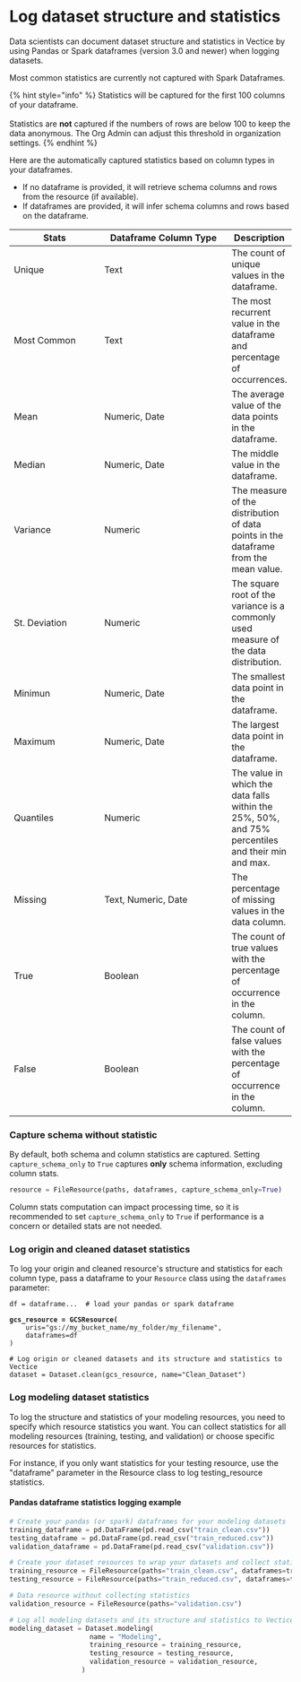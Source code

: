 # Log dataset structure and statistics

Data scientists can document dataset structure and statistics in Vectice by using Pandas or Spark dataframes (version 3.0 and newer) when logging datasets.

Most common statistics are currently not captured with Spark Dataframes.

{% hint style="info" %}
Statistics will be captured for the first 100 columns of your dataframe. \
\
Statistics are **not** captured if the numbers of rows are below 100 to keep the data anonymous. The Org Admin can adjust this threshold in organization settings.
{% endhint %}

Here are the automatically captured statistics based on column types in your dataframes.&#x20;

* If no dataframe is provided, it will retrieve schema columns and rows from the resource (if available).&#x20;
* If dataframes are provided, it will infer schema columns and rows based on the dataframe.

<table><thead><tr><th width="150.5">Stats</th><th width="220">Dataframe Column Type</th><th>Description</th></tr></thead><tbody><tr><td>Unique</td><td>Text</td><td>The count of unique values in the dataframe.</td></tr><tr><td>Most Common</td><td>Text</td><td>The most recurrent value in the dataframe and percentage of occurrences.</td></tr><tr><td>Mean</td><td>Numeric, Date</td><td>The average value of the data points in the dataframe.</td></tr><tr><td>Median</td><td>Numeric, Date</td><td>The middle value in the dataframe.</td></tr><tr><td>Variance</td><td>Numeric</td><td>The measure of the distribution of data points in the dataframe from the mean value.</td></tr><tr><td>St. Deviation</td><td>Numeric</td><td>The square root of the variance is a commonly used measure of the data distribution.</td></tr><tr><td>Minimun</td><td>Numeric, Date</td><td>The smallest data point in the dataframe.</td></tr><tr><td>Maximum</td><td>Numeric, Date</td><td>The largest data point in the dataframe.</td></tr><tr><td>Quantiles</td><td>Numeric</td><td>The value in which the data falls within the 25%, 50%, and 75% percentiles and their min and max.</td></tr><tr><td>Missing</td><td>Text, Numeric, Date</td><td>The percentage of missing values in the data column.</td></tr><tr><td>True</td><td>Boolean</td><td>The count of true values with the percentage of occurrence in the column.</td></tr><tr><td>False</td><td>Boolean</td><td>The count of false values with the percentage of occurrence in the column.</td></tr></tbody></table>

### Capture schema without statistic

By default, both schema and column statistics are captured. Setting `capture_schema_only` to `True` captures **only** schema information, excluding column stats.

```python
resource = FileResource(paths, dataframes, capture_schema_only=True)
```

Column stats computation can impact processing time, so it is recommended to set `capture_schema_only` to `True` if performance is a concern or detailed stats are not needed.

### Log origin and cleaned dataset statistics

To log your origin and cleaned resource's structure and statistics for each column type, pass a dataframe to your `Resource` class using the `dataframes` parameter:

<pre class="language-python"><code class="lang-python">df = dataframe...  # load your pandas or spark dataframe

<strong>gcs_resource = GCSResource(
</strong>    uris="gs://my_bucket_name/my_folder/my_filename",
    dataframes=df
)

# Log origin or cleaned datasets and its structure and statistics to Vectice
dataset = Dataset.clean(gcs_resource, name="Clean_Dataset")
</code></pre>

### Log modeling dataset statistics

To log the structure and statistics of your modeling resources, you need to specify which resource statistics you want. You can collect statistics for all modeling resources (training, testing, and validation) or choose specific resources for statistics.&#x20;

For instance, if you only want statistics for your testing resource, use the "dataframe" parameter in the Resource class to log testing\_resource statistics.

#### Pandas dataframe statistics logging example

```python
# Create your pandas (or spark) dataframes for your modeling datasets  
training_dataframe = pd.DataFrame(pd.read_csv("train_clean.csv"))
testing_dataframe = pd.DataFrame(pd.read_csv("train_reduced.csv"))
validation_dataframe = pd.DataFrame(pd.read_csv("validation.csv"))

# Create your dataset resources to wrap your datasets and collect statistics
training_resource = FileResource(paths="train_clean.csv", dataframes=training_dataframe)
testing_resource = FileResource(paths="train_reduced.csv", dataframes=testing_dataframe)

# Data resource without collecting statistics
validation_resource = FileResource(paths="validation.csv")

# Log all modeling datasets and its structure and statistics to Vectice
modeling_dataset = Dataset.modeling(
                    name = "Modeling",
                    training_resource = training_resource,
                    testing_resource = testing_resource,
                    validation_resource = validation_resource,
                  )
```

<figure><img src="../../.gitbook/assets/update-dataset-v2.png" alt=""><figcaption></figcaption></figure>
